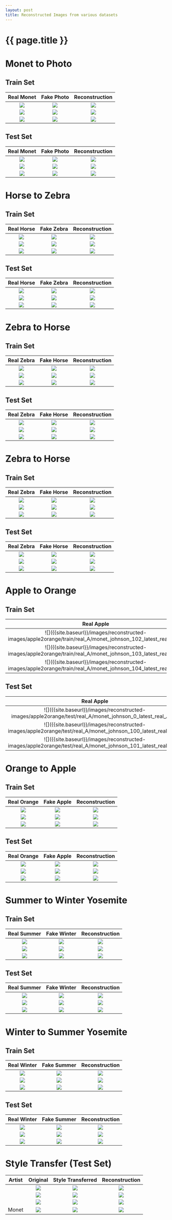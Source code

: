 ```yaml
---
layout: post
title: Reconstructed Images from various datasets
---
```

{{ page.title }}
================

Monet to Photo
===================================

Train Set
--------------------------------------

| Real Monet | Fake Photo | Reconstruction |
|:---:|:---:|:---------:|
| ![]({{site.baseurl}}/images/reconstructed-images/monet2photo/train/monet_johnson_1032_latest_real_A.jpg) | ![]({{site.baseurl}}/images/reconstructed-images/monet2photo/train/monet_johnson_1032_latest_fake_B.jpg) | ![]({{site.baseurl}}/images/reconstructed-images/monet2photo/train/monet_johnson_1032_latest_rec_A.jpg) |
| ![]({{site.baseurl}}/images/reconstructed-images/monet2photo/train/monet_johnson_1034_latest_real_A.jpg) | ![]({{site.baseurl}}/images/reconstructed-images/monet2photo/train/monet_johnson_1034_latest_fake_B.jpg) | ![]({{site.baseurl}}/images/reconstructed-images/monet2photo/train/monet_johnson_1034_latest_rec_A.jpg) |
| ![]({{site.baseurl}}/images/reconstructed-images/monet2photo/train/monet_johnson_1039_latest_real_A.jpg) | ![]({{site.baseurl}}/images/reconstructed-images/monet2photo/train/monet_johnson_1039_latest_fake_B.jpg) | ![]({{site.baseurl}}/images/reconstructed-images/monet2photo/train/monet_johnson_1039_latest_rec_A.jpg) |

Test Set
---------------------------------------------

| Real Monet | Fake Photo | Reconstruction |
|:---:|:---:|:---------:|
| ![]({{site.baseurl}}/images/reconstructed-images/monet2photo/test/monet_johnson_50_latest_real_A.jpg) | ![]({{site.baseurl}}/images/reconstructed-images/monet2photo/test/monet_johnson_50_latest_fake_B.jpg) | ![]({{site.baseurl}}/images/reconstructed-images/monet2photo/test/monet_johnson_50_latest_rec_A.jpg) |
| ![]({{site.baseurl}}/images/reconstructed-images/monet2photo/test/monet_johnson_103_latest_real_A.jpg) | ![]({{site.baseurl}}/images/reconstructed-images/monet2photo/test/monet_johnson_103_latest_fake_B.jpg) | ![]({{site.baseurl}}/images/reconstructed-images/monet2photo/test/monet_johnson_103_latest_rec_A.jpg) |
| ![]({{site.baseurl}}/images/reconstructed-images/monet2photo/test/monet_johnson_104_latest_real_A.jpg) | ![]({{site.baseurl}}/images/reconstructed-images/monet2photo/test/monet_johnson_104_latest_fake_B.jpg) | ![]({{site.baseurl}}/images/reconstructed-images/monet2photo/test/monet_johnson_104_latest_rec_A.jpg) |


Horse to Zebra
===================================

Train Set
----------------------------------

| Real Horse | Fake Zebra | Reconstruction |
|:---:|:---:|:---------:|
| ![]({{site.baseurl}}/images/reconstructed-images/horse2zebra/train/real_A/horse2zebra_0_50_real_A.jpg) | ![]({{site.baseurl}}/images/reconstructed-images/horse2zebra/train/fake_B/horse2zebra_0_50_fake_B.jpg) | ![]({{site.baseurl}}/images/reconstructed-images/horse2zebra/train/rec_A/horse2zebra_0_50_rec_A.jpg) |
| ![]({{site.baseurl}}/images/reconstructed-images/horse2zebra/train/real_A/horse2zebra_1002_50_real_A.jpg) | ![]({{site.baseurl}}/images/reconstructed-images/horse2zebra/train/fake_B/horse2zebra_1002_50_fake_B.jpg) | ![]({{site.baseurl}}/images/reconstructed-images/horse2zebra/train/rec_A/horse2zebra_1002_50_rec_A.jpg) |
| ![]({{site.baseurl}}/images/reconstructed-images/horse2zebra/train/real_A/horse2zebra_1004_50_real_A.jpg) | ![]({{site.baseurl}}/images/reconstructed-images/horse2zebra/train/fake_B/horse2zebra_1004_50_fake_B.jpg) | ![]({{site.baseurl}}/images/reconstructed-images/horse2zebra/train/rec_A/horse2zebra_1004_50_rec_A.jpg) |

Test Set
----------------------------------

| Real Horse | Fake Zebra | Reconstruction |
|:---:|:---:|:---------:|
| ![]({{site.baseurl}}/images/reconstructed-images/horse2zebra/test/real_A/5.jpg) | ![]({{site.baseurl}}/images/reconstructed-images/horse2zebra/test/fake_B/5.jpg) | ![]({{site.baseurl}}/images/reconstructed-images/horse2zebra/test/rec_A/5.jpg) | 
| ![]({{site.baseurl}}/images/reconstructed-images/horse2zebra/test/real_A/17.jpg) | ![]({{site.baseurl}}/images/reconstructed-images/horse2zebra/test/fake_B/17.jpg) | ![]({{site.baseurl}}/images/reconstructed-images/horse2zebra/test/rec_A/17.jpg) | 
| ![]({{site.baseurl}}/images/reconstructed-images/horse2zebra/test/real_A/28.jpg) | ![]({{site.baseurl}}/images/reconstructed-images/horse2zebra/test/fake_B/28.jpg) | ![]({{site.baseurl}}/images/reconstructed-images/horse2zebra/test/rec_A/28.jpg) | 

Zebra to Horse
===================================

Train Set
----------------------------------

| Real Zebra | Fake Horse | Reconstruction |
|:---:|:---:|:---------:|
| ![]({{site.baseurl}}/images/reconstructed-images/horse2zebra/train/real_B/horse2zebra_0_50_real_B.jpg) | ![]({{site.baseurl}}/images/reconstructed-images/horse2zebra/train/fake_A/horse2zebra_0_50_fake_A.jpg) | ![]({{site.baseurl}}/images/reconstructed-images/horse2zebra/train/rec_B/horse2zebra_0_50_rec_B.jpg) |
| ![]({{site.baseurl}}/images/reconstructed-images/horse2zebra/train/real_B/horse2zebra_1002_50_real_B.jpg) | ![]({{site.baseurl}}/images/reconstructed-images/horse2zebra/train/fake_A/horse2zebra_1002_50_fake_A.jpg) | ![]({{site.baseurl}}/images/reconstructed-images/horse2zebra/train/rec_B/horse2zebra_1002_50_rec_B.jpg) |
| ![]({{site.baseurl}}/images/reconstructed-images/horse2zebra/train/real_B/horse2zebra_1004_50_real_B.jpg) | ![]({{site.baseurl}}/images/reconstructed-images/horse2zebra/train/fake_A/horse2zebra_1004_50_fake_A.jpg) | ![]({{site.baseurl}}/images/reconstructed-images/horse2zebra/train/rec_B/horse2zebra_1004_50_rec_B.jpg) |

Test Set
----------------------------------

| Real Zebra | Fake Horse | Reconstruction |
|:---:|:---:|:---------:|
| ![]({{site.baseurl}}/images/reconstructed-images/horse2zebra/test/real_B/5.jpg) | ![]({{site.baseurl}}/images/reconstructed-images/horse2zebra/test/fake_A/5.jpg) | ![]({{site.baseurl}}/images/reconstructed-images/horse2zebra/test/rec_B/5.jpg) | 
| ![]({{site.baseurl}}/images/reconstructed-images/horse2zebra/test/real_B/16.jpg) | ![]({{site.baseurl}}/images/reconstructed-images/horse2zebra/test/fake_A/16.jpg) | ![]({{site.baseurl}}/images/reconstructed-images/horse2zebra/test/rec_B/16.jpg) | 
| ![]({{site.baseurl}}/images/reconstructed-images/horse2zebra/test/real_B/36.jpg) | ![]({{site.baseurl}}/images/reconstructed-images/horse2zebra/test/fake_A/36.jpg) | ![]({{site.baseurl}}/images/reconstructed-images/horse2zebra/test/rec_B/36.jpg) | 



Zebra to Horse
===================================

Train Set
----------------------------------

| Real Zebra | Fake Horse | Reconstruction |
|:---:|:---:|:---------:|
| ![]({{site.baseurl}}/images/reconstructed-images/horse2zebra/train/real_B/horse2zebra_0_50_real_B.jpg) | ![]({{site.baseurl}}/images/reconstructed-images/horse2zebra/train/fake_A/horse2zebra_0_50_fake_A.jpg) | ![]({{site.baseurl}}/images/reconstructed-images/horse2zebra/train/rec_B/horse2zebra_0_50_rec_B.jpg) |
| ![]({{site.baseurl}}/images/reconstructed-images/horse2zebra/train/real_B/horse2zebra_1002_50_real_B.jpg) | ![]({{site.baseurl}}/images/reconstructed-images/horse2zebra/train/fake_A/horse2zebra_1002_50_fake_A.jpg) | ![]({{site.baseurl}}/images/reconstructed-images/horse2zebra/train/rec_B/horse2zebra_1002_50_rec_B.jpg) |
| ![]({{site.baseurl}}/images/reconstructed-images/horse2zebra/train/real_B/horse2zebra_1004_50_real_B.jpg) | ![]({{site.baseurl}}/images/reconstructed-images/horse2zebra/train/fake_A/horse2zebra_1004_50_fake_A.jpg) | ![]({{site.baseurl}}/images/reconstructed-images/horse2zebra/train/rec_B/horse2zebra_1004_50_rec_B.jpg) |

Test Set
----------------------------------

| Real Zebra | Fake Horse | Reconstruction |
|:---:|:---:|:---------:|
| ![]({{site.baseurl}}/images/reconstructed-images/horse2zebra/test/real_B/5.jpg) | ![]({{site.baseurl}}/images/reconstructed-images/horse2zebra/test/fake_A/5.jpg) | ![]({{site.baseurl}}/images/reconstructed-images/horse2zebra/test/rec_B/5.jpg) | 
| ![]({{site.baseurl}}/images/reconstructed-images/horse2zebra/test/real_B/16.jpg) | ![]({{site.baseurl}}/images/reconstructed-images/horse2zebra/test/fake_A/16.jpg) | ![]({{site.baseurl}}/images/reconstructed-images/horse2zebra/test/rec_B/16.jpg) | 
| ![]({{site.baseurl}}/images/reconstructed-images/horse2zebra/test/real_B/36.jpg) | ![]({{site.baseurl}}/images/reconstructed-images/horse2zebra/test/fake_A/36.jpg) | ![]({{site.baseurl}}/images/reconstructed-images/horse2zebra/test/rec_B/36.jpg) | 



Apple to Orange
======================================

Train Set
-----------------------------------------

| Real Apple | Fake Orange | Reconstruction |
|:---:|:---:|:---------:|
| ![]({{site.baseurl}}/images/reconstructed-images/apple2orange/train/real_A/monet_johnson_102_latest_real_A.jpg | ![]({{site.baseurl}}/images/reconstructed-images/apple2orange/train/fake_B/monet_johnson_102_latest_fake_B.jpg | ![]({{site.baseurl}}/images/reconstructed-images/apple2orange/train/rec_A/monet_johnson_102_latest_rec_A.jpg | 
| ![]({{site.baseurl}}/images/reconstructed-images/apple2orange/train/real_A/monet_johnson_103_latest_real_A.jpg | ![]({{site.baseurl}}/images/reconstructed-images/apple2orange/train/fake_B/monet_johnson_103_latest_fake_B.jpg | ![]({{site.baseurl}}/images/reconstructed-images/apple2orange/train/rec_A/monet_johnson_103_latest_rec_A.jpg | 
| ![]({{site.baseurl}}/images/reconstructed-images/apple2orange/train/real_A/monet_johnson_104_latest_real_A.jpg | ![]({{site.baseurl}}/images/reconstructed-images/apple2orange/train/fake_B/monet_johnson_104_latest_fake_B.jpg | ![]({{site.baseurl}}/images/reconstructed-images/apple2orange/train/rec_A/monet_johnson_104_latest_rec_A.jpg | 


Test Set
-----------------------------------------

| Real Apple | Fake Orange | Reconstruction |
|:---:|:---:|:---------:|
| ![]({{site.baseurl}}/images/reconstructed-images/apple2orange/test/real_A/monet_johnson_0_latest_real_A.jpg | ![]({{site.baseurl}}/images/reconstructed-images/apple2orange/test/fake_B/monet_johnson_0_latest_fake_B.jpg | ![]({{site.baseurl}}/images/reconstructed-images/apple2orange/test/rec_A/monet_johnson_0_latest_rec_A.jpg | 
| ![]({{site.baseurl}}/images/reconstructed-images/apple2orange/test/real_A/monet_johnson_100_latest_real_A.jpg | ![]({{site.baseurl}}/images/reconstructed-images/apple2orange/test/fake_B/monet_johnson_100_latest_fake_B.jpg | ![]({{site.baseurl}}/images/reconstructed-images/apple2orange/test/rec_A/monet_johnson_100_latest_rec_A.jpg | 
| ![]({{site.baseurl}}/images/reconstructed-images/apple2orange/test/real_A/monet_johnson_101_latest_real_A.jpg | ![]({{site.baseurl}}/images/reconstructed-images/apple2orange/test/fake_B/monet_johnson_101_latest_fake_B.jpg | ![]({{site.baseurl}}/images/reconstructed-images/apple2orange/test/rec_A/monet_johnson_101_latest_rec_A.jpg |

Orange to Apple
======================================

Train Set
-----------------------------------------

| Real Orange | Fake Apple | Reconstruction |
|:---:|:---:|:---------:|
| ![]({{site.baseurl}}/images/reconstructed-images/apple2orange/train/real_B/monet_johnson_102_latest_real_B.jpg) | ![]({{site.baseurl}}/images/reconstructed-images/apple2orange/train/fake_A/monet_johnson_102_latest_fake_A.jpg) | ![]({{site.baseurl}}/images/reconstructed-images/apple2orange/train/rec_B/monet_johnson_102_latest_rec_B.jpg) | 
| ![]({{site.baseurl}}/images/reconstructed-images/apple2orange/train/real_B/monet_johnson_103_latest_real_B.jpg) | ![]({{site.baseurl}}/images/reconstructed-images/apple2orange/train/fake_A/monet_johnson_103_latest_fake_A.jpg) | ![]({{site.baseurl}}/images/reconstructed-images/apple2orange/train/rec_B/monet_johnson_103_latest_rec_B.jpg) | 
| ![]({{site.baseurl}}/images/reconstructed-images/apple2orange/train/real_B/monet_johnson_104_latest_real_B.jpg) | ![]({{site.baseurl}}/images/reconstructed-images/apple2orange/train/fake_A/monet_johnson_104_latest_fake_A.jpg) | ![]({{site.baseurl}}/images/reconstructed-images/apple2orange/train/rec_B/monet_johnson_104_latest_rec_B.jpg) | 


Test Set
-----------------------------------------

| Real Orange | Fake Apple | Reconstruction |
|:---:|:---:|:---------:|
| ![]({{site.baseurl}}/images/reconstructed-images/apple2orange/test/real_B/monet_johnson_0_latest_real_B.jpg) | ![]({{site.baseurl}}/images/reconstructed-images/apple2orange/test/fake_A/monet_johnson_0_latest_fake_A.jpg) | ![]({{site.baseurl}}/images/reconstructed-images/apple2orange/test/rec_B/monet_johnson_0_latest_rec_B.jpg) | 
| ![]({{site.baseurl}}/images/reconstructed-images/apple2orange/test/real_B/monet_johnson_100_latest_real_B.jpg) | ![]({{site.baseurl}}/images/reconstructed-images/apple2orange/test/fake_A/monet_johnson_100_latest_fake_A.jpg) | ![]({{site.baseurl}}/images/reconstructed-images/apple2orange/test/rec_B/monet_johnson_100_latest_rec_B.jpg) | 
| ![]({{site.baseurl}}/images/reconstructed-images/apple2orange/test/real_B/monet_johnson_101_latest_real_B.jpg) | ![]({{site.baseurl}}/images/reconstructed-images/apple2orange/test/fake_A/monet_johnson_101_latest_fake_A.jpg) | ![]({{site.baseurl}}/images/reconstructed-images/apple2orange/test/rec_B/monet_johnson_101_latest_rec_B.jpg) |


Summer to Winter Yosemite
=============================

Train Set
-------------------------------

| Real Summer | Fake Winter | Reconstruction |
|:---:|:---:|:---:|
| ![]({{site.baseurl}}/images/reconstructed-images/summer2winter_yosemite/train/real_A/2016-05-27-17-16-39.jpg)  | ![]({{site.baseurl}}/images/reconstructed-images/summer2winter_yosemite/train/fake_B/2016-05-27-17-16-39.jpg) | ![]({{site.baseurl}}/images/reconstructed-images/summer2winter_yosemite/train/rec_A/2016-05-27-17-16-39.jpg) | 
| ![]({{site.baseurl}}/images/reconstructed-images/summer2winter_yosemite/train/real_A/2011-06-17-06-31-03.jpg)  | ![]({{site.baseurl}}/images/reconstructed-images/summer2winter_yosemite/train/fake_B/2011-06-17-06-31-03.jpg) | ![]({{site.baseurl}}/images/reconstructed-images/summer2winter_yosemite/train/rec_A/2011-06-17-06-31-03.jpg) | 
| ![]({{site.baseurl}}/images/reconstructed-images/summer2winter_yosemite/train/real_A/2011-06-27-23-17-41.jpg)  | ![]({{site.baseurl}}/images/reconstructed-images/summer2winter_yosemite/train/fake_B/2011-06-27-23-17-41.jpg) | ![]({{site.baseurl}}/images/reconstructed-images/summer2winter_yosemite/train/rec_A/2011-06-27-23-17-41.jpg) | 


Test Set
------------------------------

| Real Summer | Fake Winter | Reconstruction |
|:---:|:---:|:---:|
| ![]({{site.baseurl}}/images/reconstructed-images/summer2winter_yosemite/test/real_A/2011-08-20-16-07-10.jpg)  | ![]({{site.baseurl}}/images/reconstructed-images/summer2winter_yosemite/test/fake_B/2011-08-20-16-07-10.jpg) | ![]({{site.baseurl}}/images/reconstructed-images/summer2winter_yosemite/test/rec_A/2011-08-20-16-07-10.jpg) | 
| ![]({{site.baseurl}}/images/reconstructed-images/summer2winter_yosemite/test/real_A/2015-09-09-22-12-40.jpg)  | ![]({{site.baseurl}}/images/reconstructed-images/summer2winter_yosemite/test/fake_B/2015-09-09-22-12-40.jpg) | ![]({{site.baseurl}}/images/reconstructed-images/summer2winter_yosemite/test/rec_A/2015-09-09-22-12-40.jpg) | 
| ![]({{site.baseurl}}/images/reconstructed-images/summer2winter_yosemite/test/real_A/2012-06-14-05-38-40.jpg)  | ![]({{site.baseurl}}/images/reconstructed-images/summer2winter_yosemite/test/fake_B/2012-06-14-05-38-40.jpg) | ![]({{site.baseurl}}/images/reconstructed-images/summer2winter_yosemite/test/rec_A/2012-06-14-05-38-40.jpg) | 


Winter to Summer Yosemite
=============================

Train Set
-------------------------------

| Real Winter | Fake Summer | Reconstruction |
|:---:|:---:|:---:|
| ![]({{site.baseurl}}/images/reconstructed-images/summer2winter_yosemite/train/real_B/2015-07-23-09-56-29.jpg)  | ![]({{site.baseurl}}/images/reconstructed-images/summer2winter_yosemite/train/fake_A/2015-07-23-09-56-29.jpg) | ![]({{site.baseurl}}/images/reconstructed-images/summer2winter_yosemite/train/rec_B/2015-07-23-09-56-29.jpg) | 
| ![]({{site.baseurl}}/images/reconstructed-images/summer2winter_yosemite/train/real_B/2016-09-14-03-30-15.jpg)  | ![]({{site.baseurl}}/images/reconstructed-images/summer2winter_yosemite/train/fake_A/2016-09-14-03-30-15.jpg) | ![]({{site.baseurl}}/images/reconstructed-images/summer2winter_yosemite/train/rec_B/2016-09-14-03-30-15.jpg) | 
| ![]({{site.baseurl}}/images/reconstructed-images/summer2winter_yosemite/train/real_B/2016-08-02-19-50-33.jpg)  | ![]({{site.baseurl}}/images/reconstructed-images/summer2winter_yosemite/train/fake_A/2016-08-02-19-50-33.jpg) | ![]({{site.baseurl}}/images/reconstructed-images/summer2winter_yosemite/train/rec_B/2016-08-02-19-50-33.jpg) |


Test Set
------------------------------

| Real Winter | Fake Summer | Reconstruction |
|:---:|:---:|:---:|
| ![]({{site.baseurl}}/images/reconstructed-images/summer2winter_yosemite/test/real_B/2011-08-20-16-07-10.jpg)  | ![]({{site.baseurl}}/images/reconstructed-images/summer2winter_yosemite/test/fake_A/2011-08-20-16-07-10.jpg) | ![]({{site.baseurl}}/images/reconstructed-images/summer2winter_yosemite/test/rec_B/2011-08-20-16-07-10.jpg) | 
| ![]({{site.baseurl}}/images/reconstructed-images/summer2winter_yosemite/test/real_B/2015-09-09-22-12-40.jpg)  | ![]({{site.baseurl}}/images/reconstructed-images/summer2winter_yosemite/test/fake_A/2015-09-09-22-12-40.jpg) | ![]({{site.baseurl}}/images/reconstructed-images/summer2winter_yosemite/test/rec_B/2015-09-09-22-12-40.jpg) | 
| ![]({{site.baseurl}}/images/reconstructed-images/summer2winter_yosemite/test/real_B/2012-06-14-05-38-40.jpg)  | ![]({{site.baseurl}}/images/reconstructed-images/summer2winter_yosemite/test/fake_A/2012-06-14-05-38-40.jpg) | ![]({{site.baseurl}}/images/reconstructed-images/summer2winter_yosemite/test/rec_B/2012-06-14-05-38-40.jpg) |


Style Transfer (Test Set)
==============================

| Artist | Original | Style Transferred | Reconstruction |
|:---:|:---:|:---:|:---:|
| | ![]({{site.baseurl}}/images/reconstructed-images/style_transfer/test/real_B/1.jpg) |![]({{site.baseurl}}/images/reconstructed-images/style_transfer/test/fake_A/1.jpg) |![]({{site.baseurl}}/images/reconstructed-images/style_transfer/test/rec_B/1.jpg) |
| | ![]({{site.baseurl}}/images/reconstructed-images/style_transfer/test/real_B/10.jpg) |![]({{site.baseurl}}/images/reconstructed-images/style_transfer/test/fake_A/10.jpg) |![]({{site.baseurl}}/images/reconstructed-images/style_transfer/test/rec_B/10.jpg) |
| | ![]({{site.baseurl}}/images/reconstructed-images/style_transfer/test/real_B/20.jpg) |![]({{site.baseurl}}/images/reconstructed-images/style_transfer/test/fake_A/20.jpg) |![]({{site.baseurl}}/images/reconstructed-images/style_transfer/test/rec_B/20.jpg) |
| Monet | ![]({{site.baseurl}}/images/reconstructed-images/monet2photo/test/monet_johnson_104_latest_real_B.jpg) | ![]({{site.baseurl}}/images/reconstructed-images/monet2photo/test/monet_johnson_104_latest_fake_A.jpg) | ![]({{site.baseurl}}/images/reconstructed-images/monet2photo/test/monet_johnson_104_latest_rec_B.jpg) |







